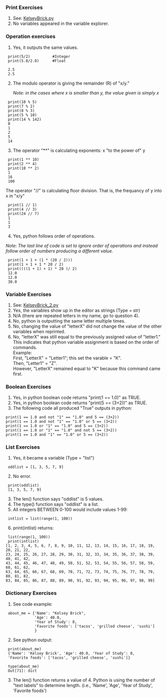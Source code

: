 ### Print Exercises
1. See: [KelseyBrick.py](https://github.com/KelseyBrick/PSYCHO-403-Fall-2022/blob/main/Assignment%202/KelseyBrick.py)
2. No variables appeared in the variable explorer.

### Operation exercises
1. Yes, it outputs the same values.
 ```
  print(5/2)          #Integer
  print(5.0/2.0)      #Float
  
  2.5
  2.5
 ```
2. The modulo operator is giving the remainder (R) of "x/y."

   *Note: in the cases where x is smaller than y, the value given is simply x*
 ```
  print(10 % 5)
  print(7 % 2)
  print(8 % 3)
  print(5 % 10)
  print(14 % 142)
  0
  1
  2
  5
  14
 ```
3. The operator "**" is calculating exponents: x "to the power of" y
 ```
  print(1 ** 10)
  print(2 ** 4)
  print(10 ** 2)
  1
  16
  100
 ```
   The operator "//" is calculating floor division. That is, the frequancy of y into x in "x/y"
 ```
  print(1 // 1)
  print(4 // 3)
  print(24 // 7)
  1
  1
  3
 ```
4. Yes, python follows order of operations. 

  *Note: The last line of code is set to ignore order of operations and instead follow order of numbers producing a different value.*
 ```
  print(1 + 1 + (1 * (20 / 2)))
  print(1 + 1 + 1 * 20 / 2)
  print((((1 + 1) + 1) * 20 )/ 2)
  12.0
  12.0
  30.0
```

### Variable Exercises
1. See: [KelseyBrick_2.py](https://github.com/KelseyBrick/PSYCHO-403-Fall-2022/blob/main/Assignment%202/KelseyBrick_2.py)
2. Yes, the variables show up in the editor as strings (Type = str)
3. N/A (there are repeated letters in my name, go to question 4).
4. No, python is outputting the same letter multiple times.
5. No, changing the value of "letterX" did not change the value of the other variables when reprinted.
6. No, "letterX" was still equal to the previously assigned value of "letter1." 
   This indicates that python variable assignment is based on the order of commands.
   <br>
   Example: <br>
     First, "LetterX" = "Letter1"; this set the varable = "K". <br>
     Then, "Letter1" = "Z". <br>
     However, "LetterX" remained equal to "K" because this command came first.

### Boolean Exercises
1. Yes, in python boolean code returns "print(1 == 1.0)" as TRUE.
2. Yes, in python boolean code returns "print(5 == (3+2))" as TRUE.
3. The following code all produced "True" outputs in python:
```
print(1 == 1.0 and not "1" == "1.0" and 5 == (3+2))
print(1 == 1.0 and not "1" == "1.0" or 5 == (3+2))
print(1 == 1.0 or "1" == "1.0" and 5 == (3+2))
print(1 == 1.0 or "1" == "1.0" and not 5 == (3+2))
print(1 == 1.0 and "1" == "1.0" or 5 == (3+2))
```

### List Exercises
1. Yes, it became a variable (Type = "list")
```
 oddlist = [1, 3, 5, 7, 9]
```
2. No error.
```
 print(oddlist)
 [1, 3, 5, 7, 9]
```
3. The len() function says "oddlist" is 5 values.
4. The type() function says "oddlist" is a list.
5. All integers BETWEEN 0-100 would include values 1-99:
```
 intlist = list(range(1, 100))
```
6. print(intlist) returns:
```
 list(range(1, 100))
 print(intlist)
[1, 2, 3, 4, 5, 6, 7, 8, 9, 10, 11, 12, 13, 14, 15, 16, 17, 18, 19, 20, 21, 22, 
23, 24, 25, 26, 27, 28, 29, 30, 31, 32, 33, 34, 35, 36, 37, 38, 39, 40, 41, 42, 
43, 44, 45, 46, 47, 48, 49, 50, 51, 52, 53, 54, 55, 56, 57, 58, 59, 60, 61, 62, 
63, 64, 65, 66, 67, 68, 69, 70, 71, 72, 73, 74, 75, 76, 77, 78, 79, 80, 81, 82, 
83, 84, 85, 86, 87, 88, 89, 90, 91, 92, 93, 94, 95, 96, 97, 98, 99]
```

### Dictionary Exercises
1. See code example:
```
 about_me = {'Name': "Kelsey Brick", 
             'Age': 40.0, 
             'Year of Study': 8, 
             'Favorite foods': ['tacos', 'grilled cheese', 'sushi']
             }
```
2. See python output:
```
 print(about_me)
 {'Name': 'Kelsey Brick', 'Age': 40.0, 'Year of Study': 8, 
 'Favorite foods': ['tacos', 'grilled cheese', 'sushi']}
```
```
 type(about_me)
 Out[71]: dict
```
3. The len() function returns a value of 4. Python is using the number of "text labels" to determine length.
   (i.e., 'Name', 'Age', 'Year of Study', 'Favorite foods')
